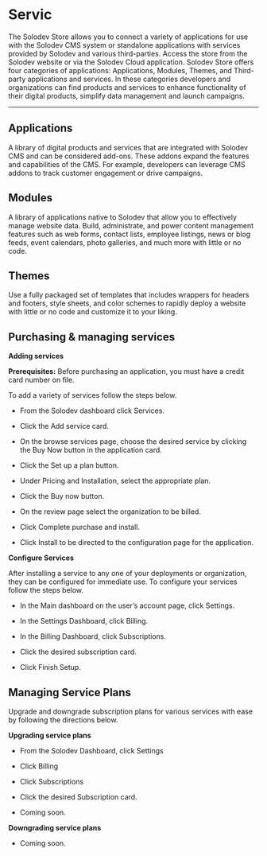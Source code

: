 
# Servic

The Solodev Store allows you to connect a variety of applications for use with the Solodev CMS system or standalone applications with services provided by Solodev and various third-parties. Access the store from the Solodev website or via the Solodev Cloud application. Solodev Store offers four categories of applications: Applications, Modules, Themes, and Third-party applications and services. In these categories developers and organizations can find products and services to enhance functionality of their digital products, simplify data management and launch campaigns.

---

## Applications

A library of digital products and services that are integrated with Solodev CMS and can be considered add-ons. These addons expand the features and capabilities of the CMS. For example, developers can leverage CMS addons to track customer engagement or drive campaigns. 


## Modules

A library of applications native to Solodev that allow you to effectively manage website data. Build, administrate, and power content management features such as web forms, contact lists, employee listings, news or blog feeds, event calendars, photo galleries, and much more with little or no code. 

## Themes

Use a fully packaged set of templates that includes wrappers for headers and footers, style sheets, and color schemes to rapidly deploy a website with little or no code and customize it to your liking. 

## Purchasing & managing services

**Adding services**

**Prerequisites:** Before purchasing an application, you must have a credit card number on file.

To add a variety of services follow the steps below. 

- From the Solodev dashboard click Services.

- Click the Add service card.

- On the browse services page, choose the desired service by clicking the Buy Now button in the application card.

- Click the Set up a plan button. 

- Under Pricing and Installation, select the appropriate plan. 

- Click the Buy now button. 

- On the review page select the organization to be billed.

- Click Complete purchase and install.

- Click Install to be directed to the configuration page for the application.


**Configure Services**

After installing a service to any one of your deployments or organization, they can be configured for immediate use. To configure your services follow the steps below.

- In the Main dashboard on the user’s account page, click Settings.

- In the Settings Dashboard, click Billing.

- In the Billing Dashboard, click Subscriptions.

- Click the desired subscription card.

- Click Finish Setup. 



## Managing Service Plans 

Upgrade and downgrade subscription plans for various services with ease by following the directions below. 

**Upgrading service plans**

- From the Solodev Dashboard, click Settings

- Click Billing

- Click Subscriptions

- Click the desired Subscription card. 

- Coming soon. 

**Downgrading service plans**

- Coming soon. 